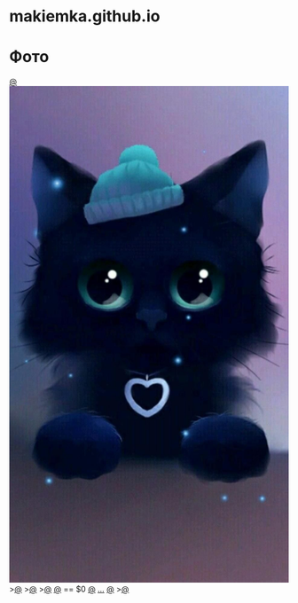 # makiemka.github.io
<html lang="ru">
<head>
<meta charset="UTF-8">
<meta name="viewport" content="
width=device-width, initial-scale=1">
<title>Галерея</title>
<link rel="stylesheet" type="text/css" href="css/css.css">
</head>
<body>
<main class="main">
<h1 class="heading">Фото</h1>
<a href=src="[img/1.jpg](https://github.com/makiemka/makiemka.github.io/blob/main/img/1.jpg)" class="img_link">@</a>
<a href="img/2.jpg" class="img_link"><img src="img/2.jpg" alt="текст_альтернативного_описания"></a>
><a href="img/3.jpg" class="img_link">@</a>
><a
href="img/4.jpg" class="img_link">@</a>
<a href="img/5.jpg" class="img_link"></a>
><a href="img/6.jpg" class="img_link">@</a>
<a
href="img/7.jpg" class="img_link">@</a>
<a href="img/8.jpg" class="img_link"></a>
== $0
<a href="img/9.jpg" class="img_link">@</a>
<a href="img/10.jpg" class="img_link">…</a>
<a href="img/11.jpg" class="img_link">@</a>
><a href="img/12.jpg" class="img_link">@</a>
</main>
</body>
</html>
